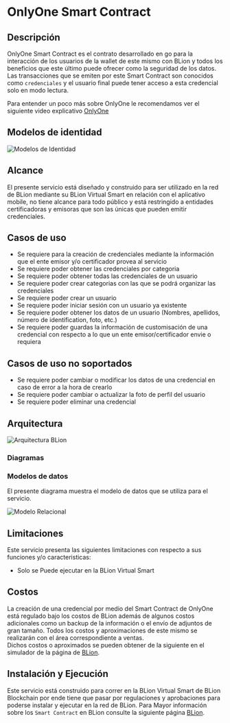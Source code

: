 # OnlyOne Smart Contract

## Descripción
OnlyOne Smart Contract es el contrato desarrollado en go para la interacción de los usuarios de la wallet de este mismo con BLion y
todos los beneficios que este último puede ofrecer como la seguridad de los datos. Las transacciones que se emiten por este Smart Contract
son conocidos como `credenciales` y el usuario final puede tener acceso a esta credencial solo en modo lectura.

Para entender un poco más sobre OnlyOne le recomendamos ver el siguiente video explicativo [OnlyOne](https://www.youtube.com/watch?v=qosQwcuYLwM)


## Modelos de identidad

![Modelos de Identidad](https://www.bjungle.net/assets/img/banners/banner-modelos-identidad.jpeg)

## Alcance

El presente servicio está diseñado y construido para ser utilizado en la red de BLion mediante su BLion Virtual Smart en relación con el 
aplicativo mobile, no tiene alcance para todo público y está restringido a entidades certificadoras y emisoras que son las únicas que pueden
emitir credenciales.

## Casos de uso

* Se requiere para la creación de credenciales mediante la información que el ente emisor y/o certificador provea al servicio
* Se requiere poder obtener las credenciales por categoria
* Se requiere poder obtener todas las credenciales de un usuario
* Se requiere poder crear categorias con las que se podrá organizar las credenciales
* Se requiere poder crear un usuario
* Se requiere poder iniciar sesión con un usuario ya existente
* Se requiere poder obtener los datos de un usuario (Nombres, apellidos, número de identification, foto, etc.)
* Se requiere poder guardas la información de customisación de una credencial con respecto a lo que un ente emisor/certificador envie o requiera

## Casos de uso no soportados

* Se requiere poder cambiar o modificar los datos de una credencial en caso de error a la hora de crearlo
* Se requiere poder cambiar o actualizar la foto de perfil del usuario
* Se requiere poder eliminar una credencial

## Arquitectura

![Arquitectura BLion](https://lh3.googleusercontent.com/fife/AAWUweWqgKXdZdpzQmQ5aKjeDtD9I6gNNmItwG8SqAs_94SIIo40f7ndPup6YL92THAMLBgW4riBpxwGhAJdy6ajILyOqE-bPO-mtArb-TC_g0esL-0dk3GWB5uZCc3cJWh3G8RbnKo2uNxpVpVrxOGvRBCDjPU33rEAfJdEA2DFWTTpI_45-UtYsKaQf40HlaqWRtrFf_7147PVtJqZtveY1w3JRmtE8kAqX751RWtMfRVYRgeox9meIzr6PghGJ2N4vIW8fU-azuHVlpQqe_OM6rBWfCPlFFd_254AbPlLeNL7r-IW1wZPxjcAf6gT9Pe0jcK9Vu2-4p2PSsBTKBBdxlSLJBkQqiVRqzEy8zEilIcMpNrL42LspBUPH4CrZhKP11BuNHdDUFQRWMgRBuVPsOdWfVF--IV8S6cKnDt7DIo_PvI5S5XHwD9bbFzq8Nu4eavCPeQHrWqcKjqPVW9311r5Bju-5USBM2MgGM-ebooxz0S-Aysrnt1v7_WkAdu1y3jMkDtofLTxeEaXC-__DW1K2xYVGhscdEA-jXM8aEI-29sk8diJY5IntNUFw6aHHeOPUAm3zRclKx6FQjgpRPjUyNzgaeiIzwZu1vo1383CZkCI772kWECMUeAE1R430ZvsMBfgfHTtx5LaO5P2fqFImVjKi5DHSeh-rJCqL7EcIjChu3MwZ305EcSy7gZhIdSWcH1NtgeofeaMhxCa5cZ_PzdKGthoh-GpqeDeSlKKNzXHouZ2SBwCQHNpP-QlUSJKdtZkjjc6eDmUL7DInGfWRiiRyELYX_8B486KJJtPtVv-pIX_lu6-Fo0RAeIYqOcAQwTVz8XnmOQpJzBwQNOnjCNQRMsCvLLVa7B2BDqa8jAdS38fWpDlGwaHTyZuIl13dVMMbohaY6ivYEOHUO_yvIffh5NTD3BBG3lBGImjwywuGNCjS2W95GJJret4zCBjKCfp-hzEeVkJACNg7Kbsijdw8saoRH4uQ6GPifB9zjSfGuP8frV-SH1wmLosLB7wW5JtUM9L61scgYS2zlhUbKoxgac5ngpvqnfl3DstbevwMpJBBsQsVlgB3jqc_gngN-ub9COrJZDcPFG9zUXfYURk7N2dQB74i-m4BzeCF7PUTuh__3ViANK0HiL3cUZbHMpnLJfDLXH9ZbJiexCHPzyopW9aKdUl61n6wZwiQVuDf3S8vWlOlKi5_EsjO0PoVV9rITNcvXSch9ivOIYr9l5dwloucdOjLElWphWnu8DqBE7yLnU7nkaPC5bfvhwyjRXYMt75j42I37r6gFisUCrmtobbOodeeEikbEQr=w977-h937)

### Diagramas

### Modelos de datos
El presente diagrama muestra el modelo de datos que se utiliza para el servicio.

![Modelo Relacional](https://lh3.googleusercontent.com/fife/AAWUweUzIfkWY7dyA5jX-enrKmZmKuJewwNMqyq5vdfQsSqCpBcUUV5O4YJUJVKcED6VmGWoRuRFW5lDjKWIdYZ5MWOTZ4J7mKSNiMIsNAvJTCzzXgyXqZ6HssrO8XNYjFUP493sNEQUf9WaOtwXkLxpBYRtSoauGDZcoFQla6b_wCxMP33ndI_UNwQ89BrzHqcFeSfWalse3ZJheSW8-ubsj5QYoeaNJKrDyk6JuJWGUFS4ako6pi-TayEWu7qsXCnxJ_iA9N512iUUVAfrwKiOSn_yNLMAwnG2gIBmYQg-KSqrH0cVPtiQd0rtn5Z5rYWICeV-L9qjeMh0qhimfTqtbOTxEod6PvoGc5K5jBlEmQoYKE1EaNnfUzYN4DQMDWT9iH4k74etM6Fd18jUE4s86gUPOH2iwefozjJmTKjUQ8OoWBQreFW0kTHBoIXEcx7GzbFtDp5o0E2dHQYQ77r-WXYB2mvuBKlBWD5WZ8a6jkUGhHGx_3cWyEQWCEm5XH5zXGoaGdWeMIb6dwIbjGR4tN_niuEOy2pXSzXmWof0nDBiQMQuGvu5D3pIVg9uKwusfRP20fTulVxDs8GSs9bGrmVPFMyqrta5xrFFfbhCmOpkfrASBXq49TeqJ75UjfWt4kPCFPU9MG3xklstTnsI69eLwpfwj8I7La5bfNDMVCVGIMjU8v0lgqm7W29ZpB7iXlT5Suatp8w9RD2lA6XsGvlecrwEiEgSeMbf4p-M1STIEBz-ynojP5Sy-13bWRSoKvZBCA1UN5SSEuUp_4We-GopatXD69qjfmx3Ws9YBHjgF9bDGYaeGjfUE-59BKzxh_Tg0oPIds9gQ2St8jQxTg9ctBEaWlW0CdKafmn2veFM34voN3tJCKdmGx0JHbsgopRDD96CnpHl44rkgWIqUnIVG7HkW3OXzapJr5vkAK2yDP1w01JcAG5GJy8B5ay04OvJcspLlG_TexLMWa5qZjPXRNRzt93yXuE3RpRvubMFvZWamvIS2RJy55k3OszZsJPXnYzoilX5AkFSRzalDoC3sK6LDr0yecZOL3x_7aaObp3ozcEZ0mYtCwjnjluoc02sXICu3FlFIlDPlk9itzhop6gT9jwM2DmS0nHxiXRjR9ZZPDerRTGa_9fN3IqBMVict5NqmjUm-l7OSZ5Mo-JFgXk81_tiJAM3TMrmRJ_TTgVDTcmpmm1tqExXcsUf7SHTpcCscrr6dR1uo2wWbJ-Wq1560mXXpDpmz-F4ivz8vxaoP8b7N60cLQB_cvjhWNfO1622OLVgC3CI59OU9mURxhBCLdzGkouk-UmCJRol=w1920-h954)

## Limitaciones

Este servicio presenta las siguientes limitaciones con respecto a sus funciones y/o caracteristicas:

* Solo se Puede ejecutar en la BLion Virtual Smart

## Costos

La creación de una credencial por medio del Smart Contract de OnlyOne está regulado bajo los costos de BLion además de algunos costos adicionales como un backup de la información
o el envío de adjuntos de gran tamaño. Todos los costos y aproximaciones de este mismo se realizarán con el área correspondiente a ventas.  
Dichos costos o aproximados se pueden obtener de la siguiente en el simulador de la página de [BLion](https://www.bjungle.net).

## Instalación y Ejecución
Este servicio está construido para correr en la BLion Virtual Smart de BLion Blockchain por ende tiene que pasar por regulaciones y aprobaciones para poderse instalar y ejecutar 
en la red de BLion. Para Mayor información sobre los `Smart Contract` en BLion consulte la siguiente página [BLion](https://www.bjungle.net).



